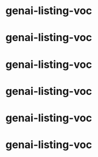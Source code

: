 # genai-listing-voc
# genai-listing-voc
# genai-listing-voc
# genai-listing-voc
# genai-listing-voc
# genai-listing-voc
